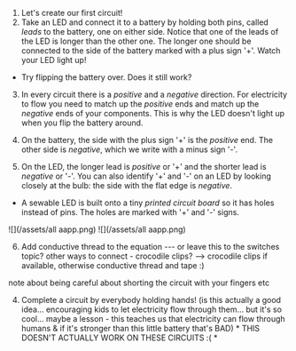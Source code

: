 1. Let's create our first circuit!
2. Take an LED and connect it to a battery by holding both pins, called *leads* to the battery, one on either side. Notice that one of the leads of the LED is longer than the other one. The longer one should be connected to the side of the battery marked with a plus sign '+'. Watch your LED light up! 
 * Try flipping the battery over. Does it still work?

3. In every circuit there is a *positive* and a *negative* direction. For electricity to flow you need to match up the *positive* ends and match up the *negative* ends of your components. This is why the LED doesn't light up when you flip the battery around.
 
4. On the battery, the side with the plus sign '+' is the *positive* end. The other side is *negative*, which we write with a minus sign '-'.

5. On the LED, the longer lead is *positive* or '+' and the shorter lead is *negative* or '-'. You can also identify '+' and '-' on an LED by looking closely at the bulb: the side with the flat edge is *negative*.
 * A sewable LED is built onto a tiny *printed circuit board* so it has holes instead of pins. The holes are marked with '+' and '-' signs.

 
 ![](/assets/all aapp.png) ![](/assets/all aapp.png)
 

   
   



6. Add conductive thread to the equation --- or leave this to the switches topic? other ways to connect - crocodile clips? 
--> crocodile clips if available, otherwise conductive thread and tape :)

note about being careful about shorting the circuit with your fingers etc



4. Complete a circuit by everybody holding hands! (is this actually a good idea... encouraging kids to let electricity flow through them... but it's so cool... maybe a lesson - this teaches us that electricity can flow through humans & if it's stronger than this little battery that's BAD) * THIS DOESN'T ACTUALLY WORK ON THESE CIRCUITS :( *

<!-- TODO: PICTURES!! --> 


<!-- 

if no crocodile clips, use the thread - team up with the person beside you (unless you have four hands!)





-->

